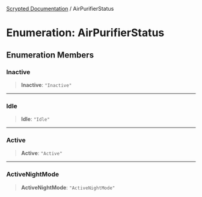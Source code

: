 [Scrypted Documentation](../globals.md) / AirPurifierStatus

# Enumeration: AirPurifierStatus

## Enumeration Members

### Inactive

> **Inactive**: `"Inactive"`

***

### Idle

> **Idle**: `"Idle"`

***

### Active

> **Active**: `"Active"`

***

### ActiveNightMode

> **ActiveNightMode**: `"ActiveNightMode"`
